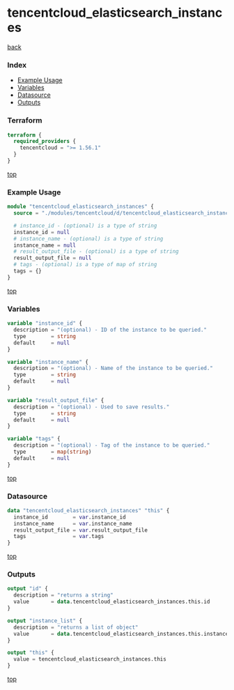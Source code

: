 # tencentcloud_elasticsearch_instances

[back](../tencentcloud.md)

### Index

- [Example Usage](#example-usage)
- [Variables](#variables)
- [Datasource](#datasource)
- [Outputs](#outputs)

### Terraform

```terraform
terraform {
  required_providers {
    tencentcloud = ">= 1.56.1"
  }
}
```

[top](#index)

### Example Usage

```terraform
module "tencentcloud_elasticsearch_instances" {
  source = "./modules/tencentcloud/d/tencentcloud_elasticsearch_instances"

  # instance_id - (optional) is a type of string
  instance_id = null
  # instance_name - (optional) is a type of string
  instance_name = null
  # result_output_file - (optional) is a type of string
  result_output_file = null
  # tags - (optional) is a type of map of string
  tags = {}
}
```

[top](#index)

### Variables

```terraform
variable "instance_id" {
  description = "(optional) - ID of the instance to be queried."
  type        = string
  default     = null
}

variable "instance_name" {
  description = "(optional) - Name of the instance to be queried."
  type        = string
  default     = null
}

variable "result_output_file" {
  description = "(optional) - Used to save results."
  type        = string
  default     = null
}

variable "tags" {
  description = "(optional) - Tag of the instance to be queried."
  type        = map(string)
  default     = null
}
```

[top](#index)

### Datasource

```terraform
data "tencentcloud_elasticsearch_instances" "this" {
  instance_id        = var.instance_id
  instance_name      = var.instance_name
  result_output_file = var.result_output_file
  tags               = var.tags
}
```

[top](#index)

### Outputs

```terraform
output "id" {
  description = "returns a string"
  value       = data.tencentcloud_elasticsearch_instances.this.id
}

output "instance_list" {
  description = "returns a list of object"
  value       = data.tencentcloud_elasticsearch_instances.this.instance_list
}

output "this" {
  value = tencentcloud_elasticsearch_instances.this
}
```

[top](#index)